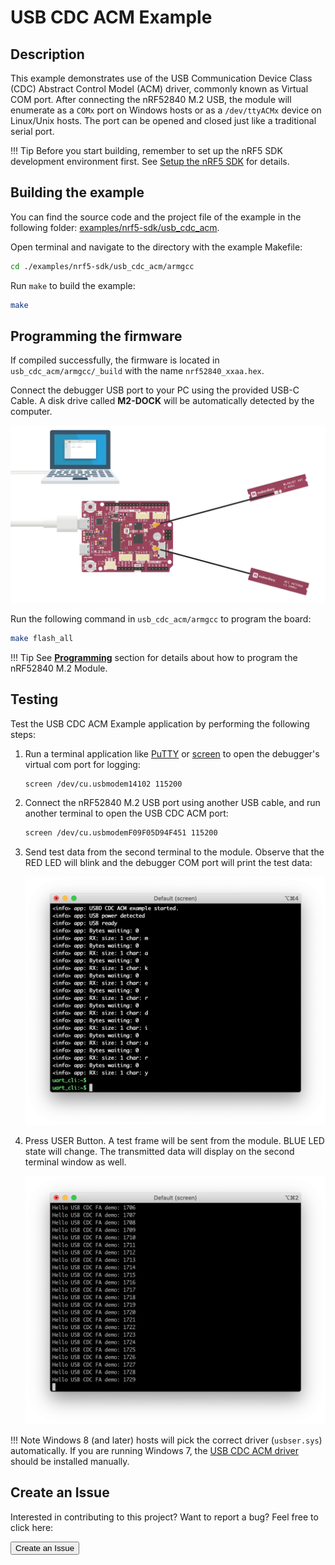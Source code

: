 # USB CDC ACM Example

## Description

This example demonstrates use of the USB Communication Device Class (CDC) Abstract Control Model (ACM) driver, commonly known as Virtual COM port. After connecting the nRF52840 M.2 USB, the module will enumerate as a `COMx` port on Windows hosts or as a `/dev/ttyACMx` device on Linux/Unix hosts. The port can be opened and closed just like a traditional serial port.

!!! Tip
	Before you start building, remember to set up the nRF5 SDK development environment first. See [Setup the nRF5 SDK](../setup.md) for details.

## Building the example

You can find the source code and the project file of the example in the following folder: [examples/nrf5-sdk/usb_cdc_acm](https://github.com/makerdiary/nrf52840-m2-devkit/tree/master/examples/nrf5-sdk/usb_cdc_acm).

Open terminal and navigate to the directory with the example Makefile:

``` sh
cd ./examples/nrf5-sdk/usb_cdc_acm/armgcc
```

Run `make` to build the example:

``` sh
make
```

## Programming the firmware

If compiled successfully, the firmware is located in `usb_cdc_acm/armgcc/_build` with the name `nrf52840_xxaa.hex`.

Connect the debugger USB port to your PC using the provided USB-C Cable. A disk drive called **M2-DOCK** will be automatically detected by the computer.

![](../../assets/images/programming-firmware.webp)

Run the following command in `usb_cdc_acm/armgcc` to program the board:

``` sh
make flash_all
```

!!! Tip
	See **[Programming](../../programming.md)** section for details about how to program the nRF52840 M.2 Module.

## Testing

Test the USB CDC ACM Example application by performing the following steps:

1. Run a terminal application like [PuTTY](https://www.chiark.greenend.org.uk/~sgtatham/putty/) or [screen](https://www.gnu.org/software/screen/manual/screen.html) to open the debugger's virtual com port for logging:

	``` sh
	screen /dev/cu.usbmodem14102 115200
	```

2. Connect the nRF52840 M.2 USB port using another USB cable, and run another terminal to open the USB CDC ACM port:

	``` sh
	screen /dev/cu.usbmodemF09F05D94F451 115200
	```

3. Send test data from the second terminal to the module. Observe that the RED LED will blink and the debugger COM port will print the test data:

	![](assets/images/usb-cdc-acm-logging.webp)

4. Press USER Button. A test frame will be sent from the module. BLUE LED state will change. The transmitted data will display on the second terminal window as well.

	![](assets/images/usb-cdc-acm-receiving.webp)

!!! Note
	Windows 8 (and later) hosts will pick the correct driver (`usbser.sys`) automatically. If you are running Windows 7, the [USB CDC ACM driver](https://github.com/makerdiary/nrf52840-m2-devkit/tree/master/usb_drivers) should be installed manually.

## Create an Issue

Interested in contributing to this project? Want to report a bug? Feel free to click here:

<a href="https://github.com/makerdiary/nrf52840-m2-devkit/issues/new?title=nRF5%20SDK-USB%20CDC%20ACM:%20%3Ctitle%3E"><button data-md-color-primary="red-bud"><i class="fa fa-github"></i> Create an Issue</button></a>

